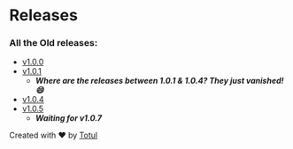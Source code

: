 # Releases

### All the Old releases:
  - [v1.0.0](https://github.com/rytotul/Youtube2mp3/raw/master/releases/Youtube2mp3_v1.0.0.user.js)
  - [v1.0.1](https://github.com/rytotul/Youtube2mp3/raw/master/releases/Youtube2mp3_v1.0.1.user.js)
     - __*Where are the releases between 1.0.1 & 1.0.4? They just vanished! :smile:*__
  - [v1.0.4](https://github.com/rytotul/Youtube2mp3/raw/master/releases/Youtube2mp3_v1.0.4.user.js)
  - [v1.0.5](https://github.com/rytotul/Youtube2mp3/raw/master/releases/Youtube2mp3_v1.0.5.user.js)
    - __*Waiting for v1.0.7*__
    
    
    
    
    
    
Created with :heart: by [Totul](https://github.com/rytotul/)
